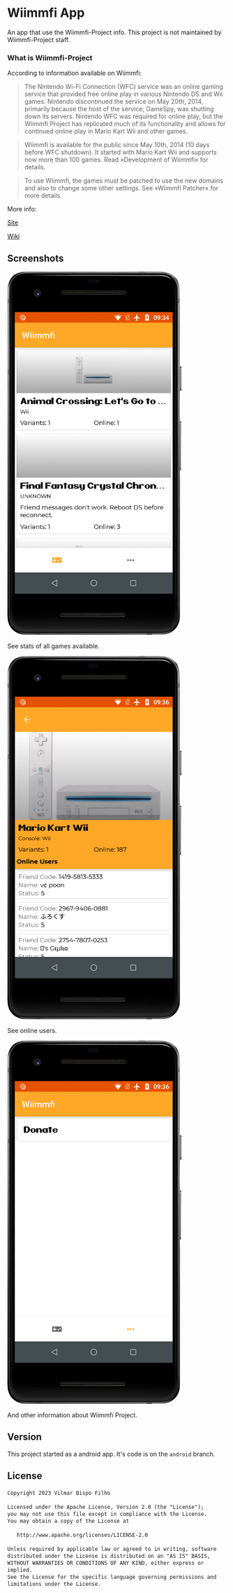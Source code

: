 # Wiimmfi App

An app that use the Wiimmfi-Project info. This project is not maintained by Wiimmfi-Project staff.

### What is Wiimmfi-Project

According to information available on Wiimmfi:

> The Nintendo Wi-Fi Connection (WFC) service was an online gaming service that provided free online play in various Nintendo DS and Wii games. Nintendo discontinued the service on May 20th, 2014, primarily because the host of the service, GameSpy, was shutting down its servers. Nintendo WFC was required for online play, but the Wiimmfi Project has replicated much of its functionality and allows for continued online play in Mario Kart Wii and other games.

> Wiimmfi is available for the public since May 10th, 2014 (10 days before WFC shutdown). It started with Mario Kart Wii and supports now more than 100 games. Read »Development of Wiimmfi« for details.

> To use Wiimmfi, the games must be patched to use the new domains and also to change some other settings. See »Wiimmfi Patcher« for more details.

More info:

[Site](https://wiimmfi.de/)

[Wiki](http://wiiki.wii-homebrew.com/Wiimmfi_%28en%29)

Screenshots
-----------
![](images/game_stats.png)

See stats of all games available.

![](images/game_detail.png)

See online users.

![](images/more.png)

And other information about Wiimmfi Project.

Version
--------
This project started as a android app. It's code is on the `android` branch.

License
--------

    Copyright 2023 Vilmar Bispo Filho

    Licensed under the Apache License, Version 2.0 (the "License");
    you may not use this file except in compliance with the License.
    You may obtain a copy of the License at

       http://www.apache.org/licenses/LICENSE-2.0

    Unless required by applicable law or agreed to in writing, software
    distributed under the License is distributed on an "AS IS" BASIS,
    WITHOUT WARRANTIES OR CONDITIONS OF ANY KIND, either express or implied.
    See the License for the specific language governing permissions and
    limitations under the License.